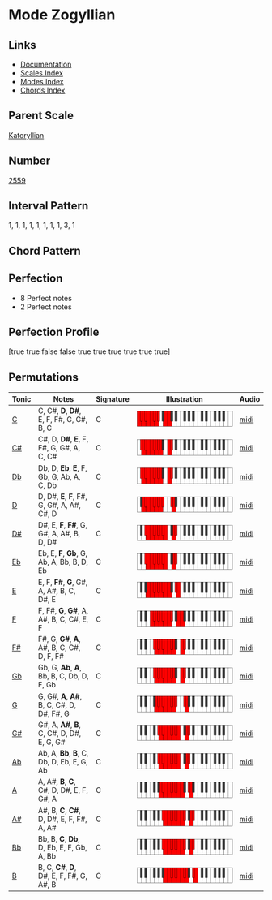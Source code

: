 # Mode Zogyllian

## Links

- [Documentation](index.md)
- [Scales Index](Scales.md)
- [Modes Index](Modes.md)
- [Chords Index](Chords.md)

## Parent Scale

[Katoryllian](ScaleKatoryllian.md)

## Number

[2559](https://ianring.com/musictheory/scales/2559)

## Interval Pattern

1, 1, 1, 1, 1, 1, 1, 1, 3, 1

## Chord Pattern



## Perfection

- 8 Perfect notes
- 2 Perfect notes

## Perfection Profile

[true true false false true true true true true true]

## Permutations

| Tonic | Notes | Signature | Illustration | Audio |
|-------|-------|-----------|--------------|-------|
| [C](ModeCNaturalZogyllian.md) | C, C#, **D**, **D#**, E, F, F#, G, G#, B, C | C | ![CNaturalZogyllian](ModeCNaturalZogyllian.png) | [midi](https://github.com/edipermadi/music/blob/main/docs/ModeCNaturalZogyllian.mid?raw=true) |
| [C#](ModeCSharpZogyllian.md) | C#, D, **D#**, **E**, F, F#, G, G#, A, C, C# | C | ![CSharpZogyllian](ModeCSharpZogyllian.png) | [midi](https://github.com/edipermadi/music/blob/main/docs/ModeCSharpZogyllian.mid?raw=true) |
| [Db](ModeDFlatZogyllian.md) | Db, D, **Eb**, **E**, F, Gb, G, Ab, A, C, Db | C | ![DFlatZogyllian](ModeDFlatZogyllian.png) | [midi](https://github.com/edipermadi/music/blob/main/docs/ModeDFlatZogyllian.mid?raw=true) |
| [D](ModeDNaturalZogyllian.md) | D, D#, **E**, **F**, F#, G, G#, A, A#, C#, D | C | ![DNaturalZogyllian](ModeDNaturalZogyllian.png) | [midi](https://github.com/edipermadi/music/blob/main/docs/ModeDNaturalZogyllian.mid?raw=true) |
| [D#](ModeDSharpZogyllian.md) | D#, E, **F**, **F#**, G, G#, A, A#, B, D, D# | C | ![DSharpZogyllian](ModeDSharpZogyllian.png) | [midi](https://github.com/edipermadi/music/blob/main/docs/ModeDSharpZogyllian.mid?raw=true) |
| [Eb](ModeEFlatZogyllian.md) | Eb, E, **F**, **Gb**, G, Ab, A, Bb, B, D, Eb | C | ![EFlatZogyllian](ModeEFlatZogyllian.png) | [midi](https://github.com/edipermadi/music/blob/main/docs/ModeEFlatZogyllian.mid?raw=true) |
| [E](ModeENaturalZogyllian.md) | E, F, **F#**, **G**, G#, A, A#, B, C, D#, E | C | ![ENaturalZogyllian](ModeENaturalZogyllian.png) | [midi](https://github.com/edipermadi/music/blob/main/docs/ModeENaturalZogyllian.mid?raw=true) |
| [F](ModeFNaturalZogyllian.md) | F, F#, **G**, **G#**, A, A#, B, C, C#, E, F | C | ![FNaturalZogyllian](ModeFNaturalZogyllian.png) | [midi](https://github.com/edipermadi/music/blob/main/docs/ModeFNaturalZogyllian.mid?raw=true) |
| [F#](ModeFSharpZogyllian.md) | F#, G, **G#**, **A**, A#, B, C, C#, D, F, F# | C | ![FSharpZogyllian](ModeFSharpZogyllian.png) | [midi](https://github.com/edipermadi/music/blob/main/docs/ModeFSharpZogyllian.mid?raw=true) |
| [Gb](ModeGFlatZogyllian.md) | Gb, G, **Ab**, **A**, Bb, B, C, Db, D, F, Gb | C | ![GFlatZogyllian](ModeGFlatZogyllian.png) | [midi](https://github.com/edipermadi/music/blob/main/docs/ModeGFlatZogyllian.mid?raw=true) |
| [G](ModeGNaturalZogyllian.md) | G, G#, **A**, **A#**, B, C, C#, D, D#, F#, G | C | ![GNaturalZogyllian](ModeGNaturalZogyllian.png) | [midi](https://github.com/edipermadi/music/blob/main/docs/ModeGNaturalZogyllian.mid?raw=true) |
| [G#](ModeGSharpZogyllian.md) | G#, A, **A#**, **B**, C, C#, D, D#, E, G, G# | C | ![GSharpZogyllian](ModeGSharpZogyllian.png) | [midi](https://github.com/edipermadi/music/blob/main/docs/ModeGSharpZogyllian.mid?raw=true) |
| [Ab](ModeAFlatZogyllian.md) | Ab, A, **Bb**, **B**, C, Db, D, Eb, E, G, Ab | C | ![AFlatZogyllian](ModeAFlatZogyllian.png) | [midi](https://github.com/edipermadi/music/blob/main/docs/ModeAFlatZogyllian.mid?raw=true) |
| [A](ModeANaturalZogyllian.md) | A, A#, **B**, **C**, C#, D, D#, E, F, G#, A | C | ![ANaturalZogyllian](ModeANaturalZogyllian.png) | [midi](https://github.com/edipermadi/music/blob/main/docs/ModeANaturalZogyllian.mid?raw=true) |
| [A#](ModeASharpZogyllian.md) | A#, B, **C**, **C#**, D, D#, E, F, F#, A, A# | C | ![ASharpZogyllian](ModeASharpZogyllian.png) | [midi](https://github.com/edipermadi/music/blob/main/docs/ModeASharpZogyllian.mid?raw=true) |
| [Bb](ModeBFlatZogyllian.md) | Bb, B, **C**, **Db**, D, Eb, E, F, Gb, A, Bb | C | ![BFlatZogyllian](ModeBFlatZogyllian.png) | [midi](https://github.com/edipermadi/music/blob/main/docs/ModeBFlatZogyllian.mid?raw=true) |
| [B](ModeBNaturalZogyllian.md) | B, C, **C#**, **D**, D#, E, F, F#, G, A#, B | C | ![BNaturalZogyllian](ModeBNaturalZogyllian.png) | [midi](https://github.com/edipermadi/music/blob/main/docs/ModeBNaturalZogyllian.mid?raw=true) |
